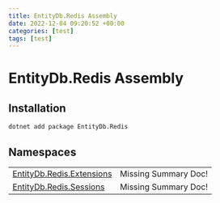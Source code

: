 ```yaml
---
title: EntityDb.Redis Assembly
date: 2022-12-04 09:20:52 +00:00
categories: [test]
tags: [test]
---
```


# EntityDb.Redis Assembly
## Installation
```sh
dotnet add package EntityDb.Redis
```
## Namespaces
<table><tr><td><a href='/posts/dotnet-entitydb-redis-extensions'>EntityDb.Redis.Extensions</a></td><td>Missing Summary Doc!</td></tr><tr><td><a href='/posts/dotnet-entitydb-redis-sessions'>EntityDb.Redis.Sessions</a></td><td>Missing Summary Doc!</td></tr></table>
